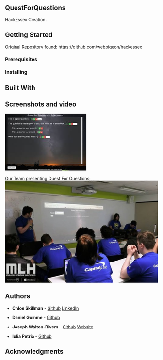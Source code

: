 ## QuestForQuestions

HackEssex Creation. 

## Getting Started

Original Repository found: https://github.com/webpigeon/hackessex


### Prerequisites



### Installing



## Built With



## Screenshots and video

![QuestForQuestions](https://raw.githubusercontent.com/ChloeLS/QuestForQuestions/master/QuestForQuestions.jpg)

Our Team presenting Quest For Questions:
![QuestForQuestions2](https://raw.githubusercontent.com/ChloeLS/QuestForQuestions/master/QuestForQuestions02.jpg)



## Authors

* **Chloe Skillman** - [Github](https://github.com/ChloeLS)
                                         [LinkedIn](https://www.linkedin.com/in/chloe-skillman-b80941183/)

* **Daniel Gomme**  -  [Github](https://github.com/OctarineSorcerer)
                                                  
* **Joseph Walton-Rivers**  -  [Github](https://github.com/webpigeon)
[Website](http://www.webpigeon.me.uk/index.html)

* **Iulia Petria** -  [Github](https://github.com/Iulia0)


## Acknowledgments

